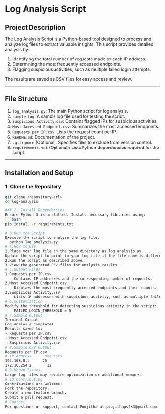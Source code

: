 # Log Analysis Script

## Project Description
The Log Analysis Script is a Python-based tool designed to process and analyze log files to extract valuable insights. This script provides detailed analysis by:
1. Identifying the total number of requests made by each IP address.
2. Determining the most frequently accessed endpoints.
3. Flagging suspicious activities, such as multiple failed login attempts.

The results are saved as CSV files for easy access and review.

---

## File Structure
1. `log_analysis.py`: The main Python script for log analysis.
2. `sample.log`: A sample log file used for testing the script.
3. `Suspicious Activity.csv`: Contains flagged IPs for suspicious activities.
4. `Most Accessed Endpoint.csv`: Summarizes the most accessed endpoints.
5. `Requests per IP.csv`: Lists the request count per IP.
6. `README.md`: Documentation of the project.
7. `.gitignore` (Optional): Specifies files to exclude from version control.
8. `requirements.txt` (Optional): Lists Python dependencies required for the script.

---

## Installation and Setup
### 1. Clone the Repository
```bash
git clone <repository-url>
cd log-analysis

### 2. Install Dependencies
Ensure Python 3 is installed. Install necessary libraries using:
```bash
pip install -r requirements.txt

# 3.Run the Script
Execute the script to analyze the log file:
  python log_analysis.py
# 4.How to Use
1.Place your log file in the same directory as log_analysis.py.
Update the script to point to your log file if the file name is different.
2.Run the script as described above.
3.View the generated CSV files for analysis results.
# 5.Output Files
1.Requests per IP.csv
    Contains IP addresses and the corresponding number of requests.
2.Most Accessed Endpoint.csv
    Displays the most frequently accessed endpoints and their counts.
3.Suspicious Activity.csv
    Lists IP addresses with suspicious activity, such as multiple failed login attempts.
# 6.Customization
Modify the threshold for detecting suspicious activity in the script:
    FAILED_LOGIN_THRESHOLD = 5
# 7.Sample Output
Terminal Output
Log Analysis Complete!
Results saved to:
- Requests per IP.csv
- Most Accessed Endpoint.csv
- Suspicious Activity.csv
# 8.Sample CSV Output
Requests per IP.csv
# IP Address	  Requests
192.168.0.1	     25
172.16.254.2	   12
# 9.Known Issues
Large log files may require optimization or additional memory.
# 10.Contributing
Contributions are welcome!
Fork the repository.
Create a new feature branch.
Submit a pull request.
# Contact
For questions or support, contact Poojitha at poojithaps2k3@gmail.com.










  
